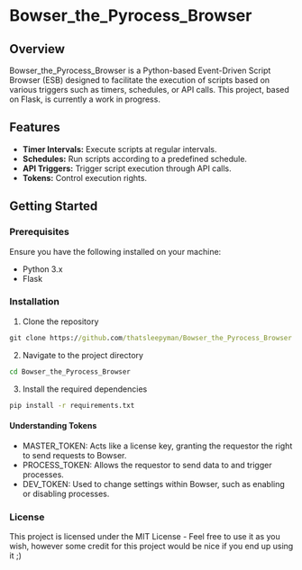 # Bowser_the_Pyrocess_Browser

## Overview

Bowser_the_Pyrocess_Browser is a Python-based Event-Driven Script Browser (ESB) designed to facilitate the execution of scripts based on various triggers such as timers, schedules, or API calls. This project, based on Flask, is currently a work in progress.

## Features

- **Timer Intervals:** Execute scripts at regular intervals.
- **Schedules:** Run scripts according to a predefined schedule.
- **API Triggers:** Trigger script execution through API calls.
- **Tokens:** Control execution rights.

## Getting Started

### Prerequisites

Ensure you have the following installed on your machine:

- Python 3.x
- Flask

### Installation

1. Clone the repository
```cmd
git clone https://github.com/thatsleepyman/Bowser_the_Pyrocess_Browser.git
```

2. Navigate to the project directory
```cmd
cd Bowser_the_Pyrocess_Browser
```

3. Install the required dependencies
```cmd
pip install -r requirements.txt
```
#### Understanding Tokens
- MASTER_TOKEN: Acts like a license key, granting the requestor the right to send requests to Bowser.
- PROCESS_TOKEN: Allows the requestor to send data to and trigger processes.
- DEV_TOKEN: Used to change settings within Bowser, such as enabling or disabling processes.

### License
This project is licensed under the MIT License - Feel free to use it as you wish, however some credit for this project would be nice if you end up using it ;)
